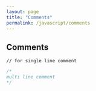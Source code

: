 ```yaml
---
layout: page
title: "Comments"
permalink: /javascript/comments
---
```


## Comments

`// for single line comment`

```javascript
/*
multi line comment
*/
```
